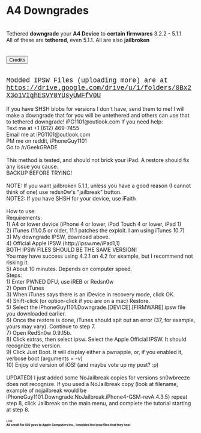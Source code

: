 <h1>A4 Downgrades</h1>
<br />
Tethered <b>downgrade</b> your <b>A4 Device</b> to <b>certain firmwares</b> 3.2.2 - 5.1.1<br />
All of these are <b>tethered</b>, even 5.1.1. All are also <b>jailbroken</b><br /><br/>
<div id='credits' style='display:none'>
<b>Beta testers: Hacks4live (4.0.2 on iPhone 4 GSM), iPhoneGuy1101 (3.2.2, 4.2.1 on iPad, 4.1 on iPhone 3GS)</b>
<b>Thanks to zzanehip for inspiring me to try this</b><br/>
<b>Thanks to Hacks4live for iPhone 4 GSM 4.3.5, 5.1, and 5.1.1 SHSH</b><br/>
<b>Thanks to damien221 for making the <a href='https://www.reddit.com/r/GeekGRADE/'>/r/GeekGRADE reddit community</a></b><br/>
*sarcasm* Thanks to Apple for making this so easy to do! *sarcasm* I mean... <br/><b>Thanks to Apple for making iOS so "easy" to do whatever you want! (It only requires voiding your warrenty and messing around for hours!)</b><br/>
<b>Thanks to iH8sn0w for sn0wbreeze to jailbreak these!</b><br/>
<b style='font-size: 75%'>Do I have permission to give myself (iPhoneGuy1101) credit for this? No? Ok.</b>
</div><br/>
<button onclick='document.getElementById("credits").style.display=document.getElementById("credits").style.display=="block"?"none":"block"'>Credits</button><br/><br/><br/>
<b style='font: 125% Courier'>Modded IPSW Files (uploading more) are at <a href='https://drive.google.com/drive/u/1/folders/0Bx2X3o1VIqhESVY0YUsyUWFfV0U'>https://drive.google.com/drive/u/1/folders/0Bx2X3o1VIqhESVY0YUsyUWFfV0U</a></b><br/><br/>
If you have SHSH blobs for versions I don't have, send them to me! I will make a downgrade that for you will be untethered and others can use that to tethered downgrade! iPG1101@outlook.com
If you need help:<br />
Text me at +1 (612) 469-7455<br />
Email me at iPG1101@outlook.com<br />
PM me on reddit, iPhoneGuy1101<br />
Go to /r/GeekGRADE<br />
<br />
This method is tested, and should not brick your iPad. A restore should fix any issue you cause.<br />
BACKUP BEFORE TRYING!<br />
<br />
NOTE: If you want jailbroken 5.1.1, unless you have a good reason (I cannot think of one) use redsn0w's "jailbreak" button.<br />
NOTE2: If you have SHSH for your device, use iFaith<br />
<br />
How to use:<br />
Requirements:<br />
1) A4 or lower device (iPhone 4 or lower, iPod Touch 4 or lower, iPad 1)<br />
2) iTunes (11.0.5 or older, 11.1 patches the exploit. I am using iTunes 10.7)<br />
3) My downgrade IPSW, download above.<br />
4) Official Apple IPSW (http://ipsw.me/iPad1,1)<br />
BOTH IPSW FILES SHOULD BE THE SAME VERSION!<br />
You may have success using 4.2.1 on 4.2 for example, but I recommend not risking it.<br />
5) About 10 minutes. Depends on computer speed.<br />
Steps:<br />
1) Enter PWNED DFU, use iREB or Redsn0w<br />
2) Open iTunes<br />
3) When iTunes says there is an iDevice in recovery mode, click OK.<br />
4) Shift-click (or option-click if you are on a mac) Restore.<br />
5) Select the iPhoneGuy1101.Downgrade.[DEVICE].[FIRMWARE].ipsw file you downloaded earlier.<br />
6) Once the restore is done, iTunes should spit out an error (37, for example, yours may vary). Continue to step 7.<br />
7) Open RedSn0w 0.9.15b.<br />
8) Click extras, then select ipsw. Select the Apple Official IPSW. It should recognize the version.<br />
9) Click Just Boot. It will display either a pwnapple, or, if you enabled it, verbose boot (arguments = -v)<br />
10) Enjoy old version of iOS! (and maybe vote up my post? :p)<br /><br/>
UPDATED) I just added some NoJailbreak copies for versions sn0wbreeze does not recognize. If you used a NoJailbreak copy (look at filename, example of nojailbreak would be iPhoneGuy1101.Downgrade.NoJailbreak.iPhone4-GSM-revA.4.3.5) repeat step 8, click Jailbreak on the main menu, and complete the tutorial starting at step 8.<br/><br/>
<a href="http://www.reliablecounter.com" target="_blank"><img src="http://www.reliablecounter.com/count.php?page=iphonedowngrader.github.io/&digit=style/plain/17/&reloads=0" alt="" title="" border="0"></a><br /><a href="http://www.arztwerbung.de" target="_blank" style="font-family: Geneva, Arial; font-size: 9px; color: #330010; text-decoration: none;">Link</a>
<br/>
<b style='font-size: 8px'>All credit for iOS goes to Apple Computers Inc., I modded the ipsw files that they host</b>
